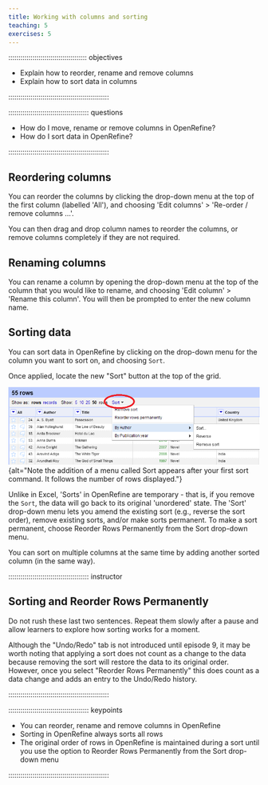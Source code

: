 ```yaml
---
title: Working with columns and sorting
teaching: 5
exercises: 5
---
```


::::::::::::::::::::::::::::::::::::::: objectives

- Explain how to reorder, rename and remove columns
- Explain how to sort data in columns

::::::::::::::::::::::::::::::::::::::::::::::::::

:::::::::::::::::::::::::::::::::::::::: questions

- How do I move, rename or remove columns in OpenRefine?
- How do I sort data in OpenRefine?

::::::::::::::::::::::::::::::::::::::::::::::::::

## Reordering columns

You can reorder the columns by clicking the drop-down menu at the top of the first column (labelled 'All'), and choosing 'Edit columns' > 'Re-order / remove columns …'.

You can then drag and drop column names to reorder the columns, or remove columns completely if they are not required.

## Renaming columns

You can rename a column by opening the drop-down menu at the top of the column that you would like to rename, and choosing 'Edit column' > 'Rename this column'. You will then be prompted to enter the new column name.

## Sorting data

You can sort data in OpenRefine by clicking on the drop-down menu for the column you want to sort on, and choosing `Sort`.

Once applied, locate the new "Sort" button at the top of the grid.

![New Sort menu appears above grid after first sort command](fig/sort-menu-highlight.png){alt="Note the addition of a menu called Sort appears after your first sort command. It follows the number of rows displayed."}

Unlike in Excel, 'Sorts' in OpenRefine are temporary - that is, if you remove the `Sort`, the data will go back to its original 'unordered' state. The 'Sort' drop-down menu lets you amend the existing sort (e.g., reverse the sort order), remove existing sorts, and/or make sorts permanent. To make a sort permanent, choose Reorder Rows Permanently from the Sort drop-down menu.

You can sort on multiple columns at the same time by adding another sorted column (in the same way).

:::::::::::::::::::::::::::::::::::::::: instructor

## Sorting and Reorder Rows Permanently

Do not rush these last two sentences. Repeat them slowly after a pause and allow learners to explore how sorting works for a moment. 

Although the "Undo/Redo" tab is not introduced until episode 9, it may be worth noting that applying a sort does not count as a change to the data because removing the sort will restore the data to its original order. However, once you select "Reorder Rows Permanently" this does count as a data change and adds an entry to the Undo/Redo history.

::::::::::::::::::::::::::::::::::::::::::::::::::

:::::::::::::::::::::::::::::::::::::::: keypoints

- You can reorder, rename and remove columns in OpenRefine
- Sorting in OpenRefine always sorts all rows
- The original order of rows in OpenRefine is maintained during a sort until you use the option to Reorder Rows Permanently from the Sort drop-down menu

::::::::::::::::::::::::::::::::::::::::::::::::::
